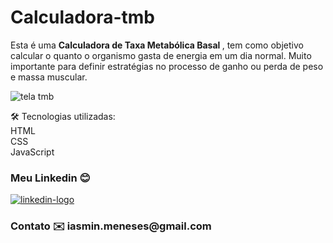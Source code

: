 # Calculadora-tmb
Esta é uma <b>Calculadora de Taxa Metabólica Basal </b>, tem como objetivo calcular o quanto o organismo gasta de energia em um dia normal.
Muito importante para definir estratégias no processo de ganho ou perda de peso e massa muscular.

![tela tmb](https://user-images.githubusercontent.com/108489523/197592679-2c2dad49-b719-405a-8d59-1e7ee869430b.JPG)


🛠️ Tecnologias utilizadas:<br>
HTML <br>
CSS <br>
JavaScript <br>

### Meu Linkedin :blush: 
<a href="https://www.linkedin.com/in/iasmin-meneses-130158201/"> <img src ="https://img.shields.io/badge/LinkedIn-0077B5?style=for-the-badge&logo=linkedin&logoColor=white" alt="linkedin-logo"> </a>
<h3>Contato ✉️
iasmin.meneses@gmail.com

